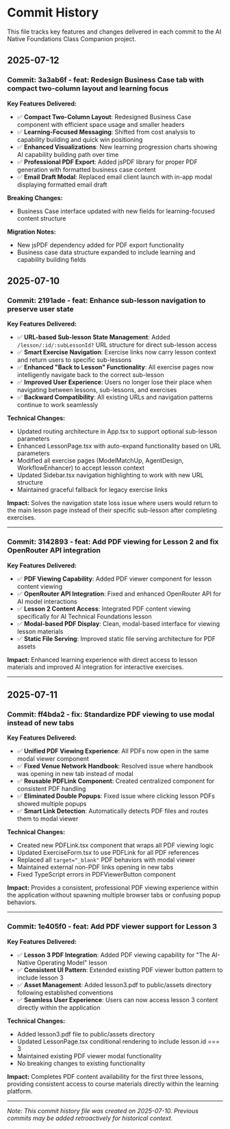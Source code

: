 # Commit History

This file tracks key features and changes delivered in each commit to the AI Native Foundations Class Companion project.

## 2025-07-12

### Commit: 3a3ab6f - feat: Redesign Business Case tab with compact two-column layout and learning focus

**Key Features Delivered:**
- ✅ **Compact Two-Column Layout**: Redesigned Business Case component with efficient space usage and smaller headers
- ✅ **Learning-Focused Messaging**: Shifted from cost analysis to capability building and quick win positioning
- ✅ **Enhanced Visualizations**: New learning progression charts showing AI capability building path over time
- ✅ **Professional PDF Export**: Added jsPDF library for proper PDF generation with formatted business case content
- ✅ **Email Draft Modal**: Replaced email client launch with in-app modal displaying formatted email draft

**Breaking Changes:**
- Business Case interface updated with new fields for learning-focused content structure

**Migration Notes:**
- New jsPDF dependency added for PDF export functionality
- Business case data structure expanded to include learning and capability building fields

## 2025-07-10

### Commit: 2191ade - feat: Enhance sub-lesson navigation to preserve user state

**Key Features Delivered:**
- ✅ **URL-based Sub-lesson State Management**: Added `/lesson/:id/:subLessonId?` URL structure for direct sub-lesson access
- ✅ **Smart Exercise Navigation**: Exercise links now carry lesson context and return users to specific sub-lessons
- ✅ **Enhanced "Back to Lesson" Functionality**: All exercise pages now intelligently navigate back to the correct sub-lesson
- ✅ **Improved User Experience**: Users no longer lose their place when navigating between lessons, sub-lessons, and exercises
- ✅ **Backward Compatibility**: All existing URLs and navigation patterns continue to work seamlessly

**Technical Changes:**
- Updated routing architecture in App.tsx to support optional sub-lesson parameters
- Enhanced LessonPage.tsx with auto-expand functionality based on URL parameters
- Modified all exercise pages (ModelMatchUp, AgentDesign, WorkflowEnhancer) to accept lesson context
- Updated Sidebar.tsx navigation highlighting to work with new URL structure
- Maintained graceful fallback for legacy exercise links

**Impact:** Solves the navigation state loss issue where users would return to the main lesson page instead of their specific sub-lesson after completing exercises.

---

### Commit: 3142893 - feat: Add PDF viewing for Lesson 2 and fix OpenRouter API integration

**Key Features Delivered:**
- ✅ **PDF Viewing Capability**: Added PDF viewer component for lesson content viewing
- ✅ **OpenRouter API Integration**: Fixed and enhanced OpenRouter API for AI model interactions
- ✅ **Lesson 2 Content Access**: Integrated PDF content viewing specifically for AI Technical Foundations lesson
- ✅ **Modal-based PDF Display**: Clean, modal-based interface for viewing lesson materials
- ✅ **Static File Serving**: Improved static file serving architecture for PDF assets

**Impact:** Enhanced learning experience with direct access to lesson materials and improved AI integration for interactive exercises.

---

## 2025-07-11

### Commit: ff4bda2 - fix: Standardize PDF viewing to use modal instead of new tabs

**Key Features Delivered:**
- ✅ **Unified PDF Viewing Experience**: All PDFs now open in the same modal viewer component
- ✅ **Fixed Venue Network Handbook**: Resolved issue where handbook was opening in new tab instead of modal
- ✅ **Reusable PDFLink Component**: Created centralized component for consistent PDF handling
- ✅ **Eliminated Double Popups**: Fixed issue where clicking lesson PDFs showed multiple popups
- ✅ **Smart Link Detection**: Automatically detects PDF files and routes them to modal viewer

**Technical Changes:**
- Created new PDFLink.tsx component that wraps all PDF viewing logic
- Updated ExerciseForm.tsx to use PDFLink for all PDF references
- Replaced all `target="_blank"` PDF behaviors with modal viewer
- Maintained external non-PDF links opening in new tabs
- Fixed TypeScript errors in PDFViewerButton component

**Impact:** Provides a consistent, professional PDF viewing experience within the application without spawning multiple browser tabs or confusing popup behaviors.

---

### Commit: 1e405f0 - feat: Add PDF viewer support for Lesson 3

**Key Features Delivered:**
- ✅ **Lesson 3 PDF Integration**: Added PDF viewing capability for "The AI-Native Operating Model" lesson
- ✅ **Consistent UI Pattern**: Extended existing PDF viewer button pattern to include lesson 3
- ✅ **Asset Management**: Added lesson3.pdf to public/assets directory following established conventions
- ✅ **Seamless User Experience**: Users can now access lesson 3 content directly within the application

**Technical Changes:**
- Added lesson3.pdf file to public/assets directory
- Updated LessonPage.tsx conditional rendering to include lesson.id === 3
- Maintained existing PDF viewer modal functionality
- No breaking changes to existing functionality

**Impact:** Completes PDF content availability for the first three lessons, providing consistent access to course materials directly within the learning platform.

---

*Note: This commit history file was created on 2025-07-10. Previous commits may be added retroactively for historical context.*